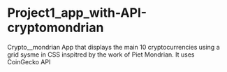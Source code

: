 # Project1_app_with-API-cryptomondrian
Crypto__mondrian
App that displays the main 10 cryptocurrencies using a grid sysme in CSS inspitred by the work of Piet Mondrian.
It uses CoinGecko API


